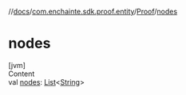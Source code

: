 //[docs](../../index.md)/[com.enchainte.sdk.proof.entity](../index.md)/[Proof](index.md)/[nodes](nodes.md)



# nodes  
[jvm]  
Content  
val [nodes](nodes.md): [List](https://kotlinlang.org/api/latest/jvm/stdlib/kotlin.collections/-list/index.html)<[String](https://kotlinlang.org/api/latest/jvm/stdlib/kotlin/-string/index.html)>  



